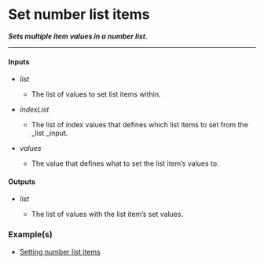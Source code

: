 # Set number list items

**_Sets multiple item values in a number list._**

---


#### Inputs

* _list_

  * The list of values to set list items within.

* _indexList_

  * The list of index values that defines which list items to set from the _list _input.

* _values_

  * The value that defines what to set the list item’s values to.


#### Outputs

* _list_

  * The list of values with the list item’s set values.


### Example(s)

* <a href="https://creator.trimble.com/graph?assetURI=whp:ffd32c4c-8dc3-4912-87b0-7f4db09dde06&version=latest" target="_blank">Setting number list items</a>